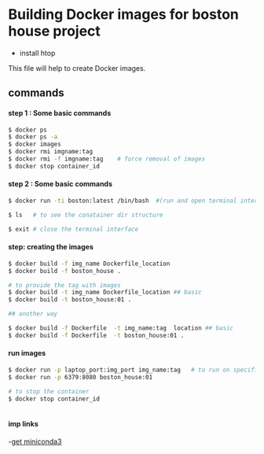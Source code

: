 # Building Docker images for boston house project 
- install htop 

This file will help to create Docker images.



## commands

#### step 1 : Some basic commands
```bash 
$ docker ps 
$ docker ps -a 
$ docker images 
$ docker rmi imgname:tag 
$ docker rmi -f imgname:tag    # force removal of images 
$ docker stop container_id 

```
#### step 2 : Some basic commands
```bash 
$ docker run -ti boston:latest /bin/bash  #(run and open terminal interface of image simultaneously...)

$ ls   # to see the conatainer dir structure

$ exit # close the terminal interface 

```



#### step: creating the images 


```bash
$ docker build -f img_name Dockerfile_location
$ docker build -f boston_house . 

# to provide the tag with images 
$ docker build -t img_name Dockerfile_location ## basic 
$ docker build -t boston_house:01 . 

## another way 

$ docker build -f Dockerfile  -t img_name:tag  location ## basic
$ docker build -f Dockerfile  -t boston_house:01 . 

```

#### run images 
```bash
$ docker run -p laptop_port:img_port img_name:tag   # to run on specified port 
$ docker run -p 6379:8080 boston_house:01

# to stop the container
$ docker stop container_id     
    
```



#### imp links 

-[get miniconda3 ](https://docs.conda.io/en/latest/miniconda.html )